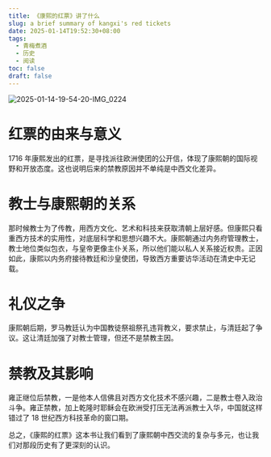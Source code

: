 ```yaml
---
title: 《康熙的红票》讲了什么
slug: a brief summary of kangxi's red tickets
date: 2025-01-14T19:52:30+08:00
tags:
  - 青梅煮酒
  - 历史
  - 阅读
toc: false
draft: false
---
```


![2025-01-14-19-54-20-IMG_0224](https://raw.githubusercontent.com/xbot/image-hosting/master/blog/20250114195420000-70057705f36660fc564e7d52cf66030c.avif)

# 红票的由来与意义

1716 年康熙发出的红票，是寻找派往欧洲使团的公开信，体现了康熙朝的国际视野和开放态度。这也说明后来的禁教原因并不单纯是中西文化差异。

# 教士与康熙朝的关系

那时候教士为了传教，用西方文化、艺术和科技来获取清朝上层好感。但康熙只看重西方技术的实用性，对底层科学和思想兴趣不大。康熙朝通过内务府管理教士，教士地位类似包衣，与皇帝更像主仆关系，所以他们能以私人关系接近权贵。正因如此，康熙以内务府接待教廷和沙皇使团，导致西方重要访华活动在清史中无记载。

# 礼仪之争

康熙朝后期，罗马教廷认为中国教徒祭祖祭孔违背教义，要求禁止，与清廷起了争议。这让清廷加强了对教士管理，但还不是禁教主因。

# 禁教及其影响

雍正继位后禁教，一是他本人信佛且对西方文化技术不感兴趣，二是教士卷入政治斗争。雍正禁教，加上乾隆时耶稣会在欧洲受打压无法再派教士入华，中国就这样错过了 18 世纪西方科技革命的窗口期。

总之，《康熙的红票》这本书让我们看到了康熙朝中西交流的复杂与多元，也让我们对那段历史有了更深刻的认识。
